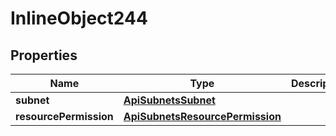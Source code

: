 

# InlineObject244

## Properties

Name | Type | Description | Notes
------------ | ------------- | ------------- | -------------
**subnet** | [**ApiSubnetsSubnet**](ApiSubnetsSubnet.md) |  |  [optional]
**resourcePermission** | [**ApiSubnetsResourcePermission**](ApiSubnetsResourcePermission.md) |  |  [optional]



